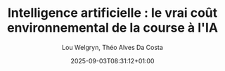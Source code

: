 ---
layout: post
title: "Intelligence artificielle : le vrai coût environnemental de la course à l'IA"
link: https://bonpote.com/intelligence-artificielle-le-vrai-cout-environnemental-de-la-course-a-lia
author: "Lou Welgryn, Théo Alves Da Costa"
published_date: "02/09/2025"
description: Nous commencerons par définir ce qu’est l’intelligence artificielle, son évolution récente, les acteurs qui la sous-tendent et détaillerons le fonctionnement particulier des IA génératives. Puis dans un second temps nous décrirons l’infrastructure matérielle qui la soutient. Loin de flotter au-dessus de toute réalité physique, comme le champ lexical du “cloud” et de la “dématérialisation” aime à nous le faire croire, ces technologies ont des conséquences matérielles très tangibles. 
language: "fr"
categories: "articles"
tags: "écologie ia"
og-tags: "écologie ia"
date: "2025-09-03T08:31:12+01:00"
permalink: /:categories/:year/:month/:day/:title/
---